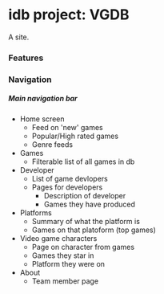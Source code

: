 # idb project: VGDB
A site.

### Features

### Navigation

##### Main navigation bar

- Home screen
  - Feed on 'new' games
  - Popular/High rated games
  - Genre feeds
- Games
  - Filterable list of all games in db
- Developer
  - List of game devlopers
  - Pages for developers
    - Description of developer
    - Games they have produced
- Platforms
  - Summary of what the platform is
  - Games on that platoform (top games)
- Video game characters
  - Page on character from games
  - Games they star in
  - Platform they were on
- About 
  - Team member page

